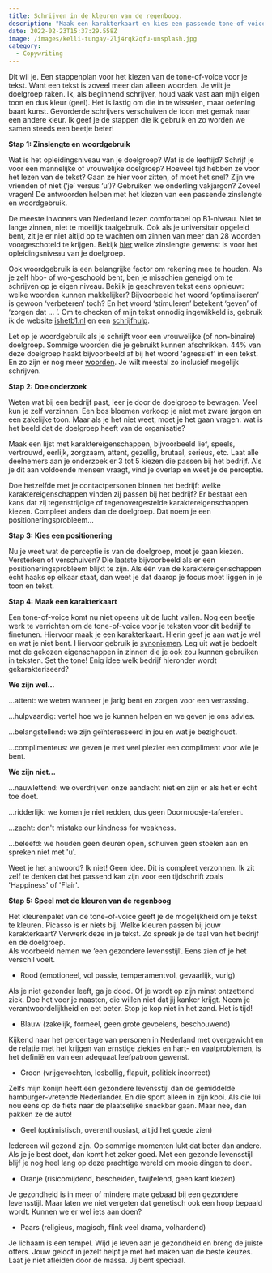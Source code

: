 ```yaml
---
title: Schrijven in de kleuren van de regenboog.
description: "Maak een karakterkaart en kies een passende tone-of-voice voor je tekst. "
date: 2022-02-23T15:37:29.558Z
image: /images/kelli-tungay-2lj4rqk2qfu-unsplash.jpg
category:
  - Copywriting
---
```

Dit wil je. Een stappenplan voor het kiezen van de tone-of-voice voor je tekst. Want een tekst is zoveel meer dan alleen woorden. Je wilt je doelgroep raken. Ik, als beginnend schrijver, houd vaak vast aan mijn eigen toon en dus kleur (geel). Het is lastig om die in te wisselen, maar oefening baart kunst. Gevorderde schrijvers verschuiven de toon met gemak naar een andere kleur. Ik geef je de stappen die ik gebruik en zo worden we samen steeds een beetje beter! 

**Stap 1: Zinslengte en woordgebruik**

Wat is het opleidingsniveau van je doelgroep? Wat is de leeftijd? Schrijf je voor een mannelijke of vrouwelijke doelgroep? Hoeveel tijd hebben ze voor het lezen van de tekst? Gaan ze hier voor zitten, of moet het snel? Zijn we vrienden of niet (‘je’ versus ‘u’)? Gebruiken we onderling vakjargon? Zoveel vragen! De antwoorden helpen met het kiezen van een passende zinslengte en woordgebruik. 

De meeste inwoners van Nederland lezen comfortabel op B1-niveau. Niet te lange zinnen, niet te moeilijk taalgebruik. Ook als je universitair opgeleid bent, zit je er niet altijd op te wachten om zinnen van meer dan 28 woorden voorgeschoteld te krijgen. Bekijk [hier](https://voortekst.nl/lengte-zinnen-vacaturetekst) welke zinslengte gewenst is voor het opleidingsniveau van je doelgroep. 

Ook woordgebruik is een belangrijke factor om rekening mee te houden. Als je zelf hbo- of wo-geschoold bent, ben je misschien geneigd om te schrijven op je eigen niveau. Bekijk je geschreven tekst eens opnieuw: welke woorden kunnen makkelijker? Bijvoorbeeld het woord ‘optimaliseren’ is gewoon ‘verbeteren’ toch? En het woord ‘stimuleren’ betekent ‘geven’ of ‘zorgen dat … ’. Om te checken of mijn tekst onnodig ingewikkeld is, gebruik ik de website [ishetb1.nl](https://www.ishetb1.nl/) en een [schrijfhulp](https://languagetool.org/nl). 

Let op je woordgebruik als je schrijft voor een vrouwelijke (of non-binaire) doelgroep. Sommige woorden die je gebruikt kunnen afschrikken. 44% van deze doelgroep haakt bijvoorbeeld af bij het woord ‘agressief’ in een tekst. En zo zijn er nog meer [woorden](https://www.roestvrijtaal.nl/vacatureteksten-voor-mannen-of-vrouwen/). Je wilt meestal zo inclusief mogelijk schrijven. 

**Stap 2: Doe onderzoek**

Weten wat bij een bedrijf past, leer je door de doelgroep te bevragen. Veel kun je zelf verzinnen. Een bos bloemen verkoop je niet met zware jargon en een zakelijke toon. Maar als je het niet weet, moet je het gaan vragen: wat is het beeld dat de doelgroep heeft van de organisatie? 

Maak een lijst met karaktereigenschappen, bijvoorbeeld lief, speels, vertrouwd, eerlijk, zorgzaam, attent, gezellig, brutaal, serieus, etc. Laat alle deelnemers aan je onderzoek er 3 tot 5 kiezen die passen bij het bedrijf. Als je dit aan voldoende mensen vraagt, vind je overlap en weet je de perceptie. 

Doe hetzelfde met je contactpersonen binnen het bedrijf: welke karaktereigenschappen vinden zij passen bij het bedrijf? Er bestaat een kans dat zij tegenstrijdige of tegenovergestelde karaktereigenschappen kiezen. Compleet anders dan de doelgroep. Dat noem je een positioneringsprobleem… 

**Stap 3: Kies een positionering**

Nu je weet wat de perceptie is van de doelgroep, moet je gaan kiezen. Versterken of verschuiven? Die laatste bijvoorbeeld als er een positioneringsprobleem blijkt te zijn. Als één van de karaktereigenschappen écht haaks op elkaar staat, dan weet je dat daarop je focus moet liggen in je toon en tekst. 

**Stap 4: Maak een karakterkaart**

Een tone-of-voice komt nu niet opeens uit de lucht vallen. Nog een beetje werk te verrichten om de tone-of-voice voor je teksten voor dit bedrijf te finetunen. Hiervoor maak je een karakterkaart. Hierin geef je aan wat je wél en wat je niet bent. Hiervoor gebruik je [synoniemen](https://synoniemen.net/). Leg uit wat je bedoelt met de gekozen eigenschappen in zinnen die je ook zou kunnen gebruiken in teksten. Set the tone! Enig idee welk bedrijf hieronder wordt gekarakteriseerd? 

**We zijn wel...** 

...attent: we weten wanneer je jarig bent en zorgen voor een verrassing.             

...hulpvaardig: vertel hoe we je kunnen helpen en we geven je ons advies.

...belangstellend: we zijn geïnteresseerd in jou en wat je bezighoudt. 

...complimenteus: we geven je met veel plezier een compliment voor wie je bent. 

**We zijn niet...** 

...nauwlettend: we overdrijven onze aandacht niet en zijn er als het er écht toe doet. 

...ridderlijk: we komen je niet redden, dus geen Doornroosje-taferelen. 

...zacht: don't mistake our kindness for weakness.

...beleefd: we houden geen deuren open, schuiven geen stoelen aan en spreken niet met 'u'. 

Weet je het antwoord? Ik niet! Geen idee. Dit is compleet verzonnen. Ik zit zelf te denken dat het passend kan zijn voor een tijdschrift zoals 'Happiness' of 'Flair'.

**Stap 5: Speel met de kleuren van de regenboog**

Het kleurenpalet van de tone-of-voice geeft je de mogelijkheid om je tekst te kleuren. Picasso is er niets bij. Welke kleuren passen bij jouw karakterkaart? Verwerk deze in je tekst. Zo spreek je de taal van het bedrijf én de doelgroep.\
Als voorbeeld nemen we ‘een gezondere levensstijl’. Eens zien of je het verschil voelt. 

* Rood (emotioneel, vol passie, temperamentvol, gevaarlijk, vurig)

Als je niet gezonder leeft, ga je dood. Of je wordt op zijn minst ontzettend ziek. Doe het voor je naasten, die willen niet dat jij kanker krijgt. Neem je verantwoordelijkheid en eet beter. Stop je kop niet in het zand. Het is tijd! 

* Blauw (zakelijk, formeel, geen grote gevoelens, beschouwend)

Kijkend naar het percentage van personen in Nederland met overgewicht en de relatie met het krijgen van ernstige ziektes en hart- en vaatproblemen, is het definiëren van een adequaat leefpatroon gewenst. 

* Groen (vrijgevochten, losbollig, flapuit, politiek incorrect)

Zelfs mijn konijn heeft een gezondere levensstijl dan de gemiddelde hamburger-vretende Nederlander. En die sport alleen in zijn kooi. Als die lui nou eens op de fiets naar de plaatselijke snackbar gaan. Maar nee, dan pakken ze de auto! 

* Geel (optimistisch, overenthousiast, altijd het goede zien)

Iedereen wil gezond zijn. Op sommige momenten lukt dat beter dan andere. Als je je best doet, dan komt het zeker goed. Met een gezonde levensstijl blijf je nog heel lang op deze prachtige wereld om mooie dingen te doen. 

* Oranje (risicomijdend, bescheiden, twijfelend, geen kant kiezen)

Je gezondheid is in meer of mindere mate gebaad bij een gezondere levensstijl. Maar laten we niet vergeten dat genetisch ook een hoop bepaald wordt. Kunnen we er wel iets aan doen?

* Paars (religieus, magisch, flink veel drama, volhardend)

Je lichaam is een tempel. Wijd je leven aan je gezondheid en breng de juiste offers. Jouw geloof in jezelf helpt je met het maken van de beste keuzes. Laat je niet afleiden door de massa. Jij bent speciaal.